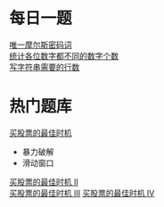 # 每日一题
[唯一摩尔斯密码词](./q804/main.go)  
[统计各位数字都不同的数字个数](./q357/main.go)  
[写字符串需要的行数](./q806./main.go)

# 热门题库
[买股票的最佳时机](./q121/main.go)
 * 暴力破解
 * 滑动窗口
 
[买股票的最佳时机 II](./q122/main.go)  
[买股票的最佳时机 III](./q123/main.go)
[买股票的最佳时机 IV](./q188/main.go)
 